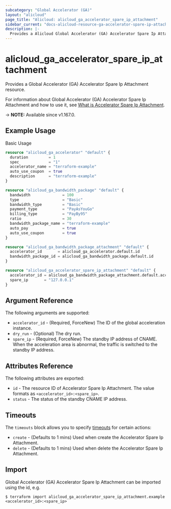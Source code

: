```yaml
---
subcategory: "Global Accelerator (GA)"
layout: "alicloud"
page_title: "Alicloud: alicloud_ga_accelerator_spare_ip_attachment"
sidebar_current: "docs-alicloud-resource-ga-accelerator-spare-ip-attachment"
description: |-
  Provides a Alicloud Global Accelerator (GA) Accelerator Spare Ip Attachment resource.
---
```


# alicloud_ga_accelerator_spare_ip_attachment

Provides a Global Accelerator (GA) Accelerator Spare Ip Attachment resource.

For information about Global Accelerator (GA) Accelerator Spare Ip Attachment and how to use it, see [What is Accelerator Spare Ip Attachment](https://www.alibabacloud.com/help/en/global-accelerator/latest/api-ga-2019-11-20-createspareips).

-> **NOTE:** Available since v1.167.0.

## Example Usage

Basic Usage

```terraform
resource "alicloud_ga_accelerator" "default" {
  duration         = 1
  spec             = "1"
  accelerator_name = "terraform-example"
  auto_use_coupon  = true
  description      = "terraform-example"
}

resource "alicloud_ga_bandwidth_package" "default" {
  bandwidth              = 100
  type                   = "Basic"
  bandwidth_type         = "Basic"
  payment_type           = "PayAsYouGo"
  billing_type           = "PayBy95"
  ratio                  = 30
  bandwidth_package_name = "terraform-example"
  auto_pay               = true
  auto_use_coupon        = true
}

resource "alicloud_ga_bandwidth_package_attachment" "default" {
  accelerator_id       = alicloud_ga_accelerator.default.id
  bandwidth_package_id = alicloud_ga_bandwidth_package.default.id
}

resource "alicloud_ga_accelerator_spare_ip_attachment" "default" {
  accelerator_id = alicloud_ga_bandwidth_package_attachment.default.accelerator_id
  spare_ip       = "127.0.0.1"
}
```

## Argument Reference

The following arguments are supported:

* `accelerator_id` - (Required, ForceNew) The ID of the global acceleration instance.
* `dry_run` - (Optional) The dry run.
* `spare_ip` - (Required, ForceNew) The standby IP address of CNAME. When the acceleration area is abnormal, the traffic is switched to the standby IP address.

## Attributes Reference

The following attributes are exported:

* `id` - The resource ID of Accelerator Spare Ip Attachment. The value formats as `<accelerator_id>:<spare_ip>`.
* `status` - The status of the standby CNAME IP address.

## Timeouts

The `timeouts` block allows you to specify [timeouts](https://www.terraform.io/docs/configuration-0-11/resources.html#timeouts) for certain actions:

* `create` - (Defaults to 1 mins) Used when create the Accelerator Spare Ip Attachment.
* `delete` - (Defaults to 1 mins) Used when delete the Accelerator Spare Ip Attachment.

## Import

Global Accelerator (GA) Accelerator Spare Ip Attachment can be imported using the id, e.g.

```shell
$ terraform import alicloud_ga_accelerator_spare_ip_attachment.example <accelerator_id>:<spare_ip>
```